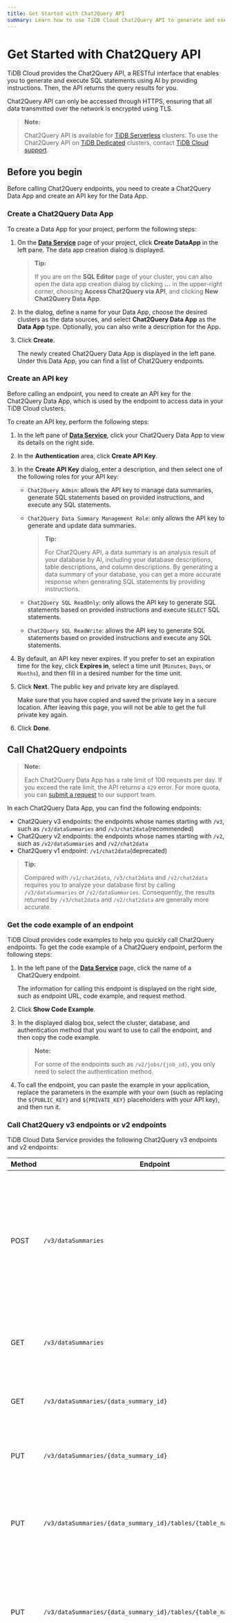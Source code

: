 ```yaml
---
title: Get Started with Chat2Query API
summary: Learn how to use TiDB Cloud Chat2Query API to generate and execute SQL statements using AI by providing instructions.
---
```


# Get Started with Chat2Query API

TiDB Cloud provides the Chat2Query API, a RESTful interface that enables you to generate and execute SQL statements using AI by providing instructions. Then, the API returns the query results for you.

Chat2Query API can only be accessed through HTTPS, ensuring that all data transmitted over the network is encrypted using TLS.

> **Note:**
>
> Chat2Query API is available for [TiDB Serverless](/tidb-cloud/select-cluster-tier.md#tidb-serverless) clusters. To use the Chat2Query API on [TiDB Dedicated](/tidb-cloud/select-cluster-tier.md#tidb-dedicated) clusters, contact [TiDB Cloud support](/tidb-cloud/tidb-cloud-support.md).

## Before you begin

Before calling Chat2Query endpoints, you need to create a Chat2Query Data App and create an API key for the Data App.

### Create a Chat2Query Data App

To create a Data App for your project, perform the following steps:

1. On the [**Data Service**](https://tidbcloud.com/console/data-service) page of your project, click <MDSvgIcon name="icon-create-data-app" /> **Create DataApp** in the left pane. The data app creation dialog is displayed.

    > **Tip:**
    >
    > If you are on the **SQL Editor** page of your cluster, you can also open the data app creation dialog by clicking **...** in the upper-right corner, choosing **Access Chat2Query via API**, and clicking **New Chat2Query Data App**.

2. In the dialog, define a name for your Data App, choose the desired clusters as the data sources, and select **Chat2Query Data App** as the **Data App** type. Optionally, you can also write a description for the App.

3. Click **Create**.

   The newly created Chat2Query Data App is displayed in the left pane. Under this Data App, you can find a list of Chat2Query endpoints.

### Create an API key

Before calling an endpoint, you need to create an API key for the Chat2Query Data App, which is used by the endpoint to access data in your TiDB Cloud clusters.

To create an API key, perform the following steps:

1. In the left pane of [**Data Service**](https://tidbcloud.com/console/data-service), click your Chat2Query Data App to view its details on the right side.
2. In the **Authentication** area, click **Create API Key**.
3. In the **Create API Key** dialog, enter a description, and then select one of the following roles for your API key:

   - `Chat2Query Admin`: allows the API key to manage data summaries, generate SQL statements based on provided instructions, and execute any SQL statements.
   - `Chat2Query Data Summary Management Role`: only allows the API key to generate and update data summaries.

        > **Tip:**
        >
        > For Chat2Query API, a data summary is an analysis result of your database by AI, including your database descriptions, table descriptions, and column descriptions. By generating a data summary of your database, you can get a more accurate response when generating SQL statements by providing instructions.

   - `Chat2Query SQL ReadOnly`: only allows the API key to generate SQL statements based on provided instructions and execute `SELECT` SQL statements.
   - `Chat2Query SQL ReadWrite`: allows the API key to generate SQL statements based on provided instructions and execute any SQL statements.

4. By default, an API key never expires. If you prefer to set an expiration time for the key, click **Expires in**, select a time unit (`Minutes`, `Days`, or `Months`), and then fill in a desired number for the time unit.

5. Click **Next**. The public key and private key are displayed.

    Make sure that you have copied and saved the private key in a secure location. After leaving this page, you will not be able to get the full private key again.

6. Click **Done**.

## Call Chat2Query endpoints

> **Note:**
>
> Each Chat2Query Data App has a rate limit of 100 requests per day. If you exceed the rate limit, the API returns a `429` error. For more quota, you can [submit a request](https://support.pingcap.com/hc/en-us/requests/new?ticket_form_id=7800003722519) to our support team.

In each Chat2Query Data App, you can find the following endpoints:

- Chat2Query v3 endpoints: the endpoints whose names starting with `/v3`, such as `/v3/dataSummaries` and `/v3/chat2data`(recommended)
- Chat2Query v2 endpoints: the endpoints whose names starting with `/v2`, such as `/v2/dataSummaries` and `/v2/chat2data`
- Chat2Query v1 endpoint: `/v1/chat2data`(deprecated)

> **Tip:**
>
> Compared with `/v1/chat2data`, `/v3/chat2data` and `/v2/chat2data` requires you to analyze your database first by calling `/v3/dataSummaries` or `/v2/dataSummaries`. Consequently, the results returned by `/v3/chat2data` and `/v2/chat2data` are generally more accurate.

### Get the code example of an endpoint

TiDB Cloud provides code examples to help you quickly call Chat2Query endpoints. To get the code example of a Chat2Query endpoint, perform the following steps:

1. In the left pane of the [**Data Service**](https://tidbcloud.com/console/data-service) page, click the name of a Chat2Query endpoint.

    The information for calling this endpoint is displayed on the right side, such as endpoint URL, code example, and request method.

2. Click **Show Code Example**.

3. In the displayed dialog box, select the cluster, database, and authentication method that you want to use to call the endpoint, and then copy the code example.

    > **Note:**
    >
    > For some of the endpoints such as `/v2/jobs/{job_id}`, you only need to select the authentication method.

4. To call the endpoint, you can paste the example in your application, replace the parameters in the example with your own (such as replacing the `${PUBLIC_KEY}` and `${PRIVATE_KEY}` placeholders with your API key), and then run it.

### Call Chat2Query v3 endpoints or v2 endpoints

TiDB Cloud Data Service provides the following Chat2Query v3 endpoints and v2 endpoints:

| Method | Endpoint | Description |
| ------ | -------- | ----------- |
| POST   | `/v3/dataSummaries` | This endpoint generates a data summary for your database schema, table schema, and column schema by using artificial intelligence for analysis. |
| GET    | `/v3/dataSummaries` | This endpoint retrieves all data summaries of your database. |
| GET    | `/v3/dataSummaries/{data_summary_id}` | This endpoint retrieves a specific data summary. |
| PUT    | `/v3/dataSummaries/{data_summary_id}` | This endpoint updates a specific data summary. |
| PUT    | `/v3/dataSummaries/{data_summary_id}/tables/{table_name}` | This endpoint updates the description of a specific table in a specific data summary. |
| PUT    | `/v3/dataSummaries/{data_summary_id}/tables/{table_name}/columns` | This endpoint updates the description of columns for a specific table in a specific data summary. |
| POST   | `/v3/knowledgeBases` | This endpoint creates a new knowledge base. For more information about the usage of knowledge base related endpoints, see [Use knowledge bases](/tidb-cloud/use-chat2query-knowledge.md).  |
| GET    | `/v3/knowledgeBases` | This endpoint retrieves all knowledge bases. |
| GET    | `/v3/knowledgeBases/{knowledge_base_id}` | This endpoint retrieves a specific knowledge base. |
| PUT    | `/v3/knowledgeBases/{knowledge_base_id}` | This endpoint updates a specific knowledge base. |
| POST   | `/v3/knowledgeBases/{knowledge_base_id}/data` | This endpoint adds data to a specific knowledge base. |
| GET    | `/v3/knowledgeBases/{knowledge_base_id}/data` | This endpoint retrieves data from a specific knowledge base. |
| PUT    | `/v3/knowledgeBases/{knowledge_base_id}/data/{knowledge_data_id}` | This endpoint updates specific data in a knowledge base. |
| DEL    | `/v3/knowledgeBases/{knowledge_base_id}/data/{knowledge_data_id}` | This endpoint deletes specific data from a knowledge base. |
| POST   | `/v3/sessions` | This endpoint creates a new session. For more information about the usage of session-related endpoints, see [Start multi-round Chat2Query](/tidb-cloud/use-chat2query-sessions.md). |
| GET    | `/v3/sessions` | This endpoint retrieves a list of all sessions. |
| GET    | `/v3/sessions/{session_id}` | This endpoint retrieves the details of a specific session. |
| PUT    | `/v3/sessions/{session_id}` | This endpoint updates a specific session. |
| PUT    | `/v3/sessions/{session_id}/reset` | This endpoint resets a specific session. |
| POST   | `/v3/sessions/{session_id}/chat2data` | This endpoint generates and executes SQL statements within a specific session using artificial intelligence. For more information, see [Start multi-round Chat2Query by using sessions](/tidb-cloud/use-chat2query-sessions.md). |
| POST   | `/v3/chat2data` | This endpoint enables you to generate and execute SQL statements using artificial intelligence by providing the data summary ID and instructions. |
| POST   | `/v3/refineSql` | This endpoint refines existing SQL queries using artificial intelligence. |
| POST   | `/v3/suggestQuestions` | This endpoint suggests questions based on the provided data summary. |
| POST   | `/v2/dataSummaries` | This endpoint generates a data summary for your database schema, table schema, and column schema using artificial intelligence. |
| GET    | `/v2/dataSummaries` | This endpoint retrieves all data summaries. |
| POST   | `/v2/chat2data` | This endpoint enables you to generate and execute SQL statements using artificial intelligence by providing the data summary ID and instructions. |
| GET    | `/v2/jobs/{job_id}` | This endpoint enables you to query the status of a specific data summary generation job. |

The steps to call `/v3/chat2data` and `/v2/chat2data` are the same. The following sections take `/v3/chat2data` as an example to show how to call it.

#### 1. Generate a data summary by calling `/v3/dataSummaries`

Before calling `/v3/chat2data`, let AI analyze the database and generate a data summary first by calling `/v3/dataSummaries`, so `/v3/chat2data` can get a better performance in SQL generation later.

The following is a code example of calling `/v3/dataSummaries` to analyze the `sp500insight` database and generate a data summary for the database:

```bash
curl --digest --user ${PUBLIC_KEY}:${PRIVATE_KEY} --request POST 'https://<region>.data.tidbcloud.com/api/v1beta/app/chat2query-<ID>/endpoint/v3/dataSummaries'\
 --header 'content-type: application/json'\
 --data-raw '{
    "cluster_id": "10140100115280519574",
    "database": "sp500insight",
    "description": "Data summary for SP500 Insight",
    "reuse": false
}'
```

In the preceding example, the request body is a JSON object with the following properties:

- `cluster_id`: _string_. A unique identifier of the TiDB cluster.
- `database`: _string_. The name of the database.
- `description`: _string_. A description of the data summary.
- `reuse`: _boolean_. Specifies whether to reuse an existing data summary. If you set it to `true`, the API will reuse an existing data summary. If you set it to `false`, the API will generate a new data summary.

An example response is as follows:

```js
{
  "code": 200,
  "msg": "",
  "result": {
    "data_summary_id": 304823,
    "job_id": "fb99ef785da640ab87bf69afed60903d"
  }
}
```

#### 2. Check the analysis status by calling `/v2/jobs/{job_id}`

The `/v3/dataSummaries` API is asynchronous. For a database with a large dataset, it might take a few minutes to complete the database analysis and return the full data summary.

To check the analysis status of your database, you can call the `/v2/jobs/{job_id}` endpoint as follows:

```bash
curl --digest --user ${PUBLIC_KEY}:${PRIVATE_KEY} --request GET 'https://<region>.data.dev.tidbcloud.com/api/v1beta/app/chat2query-<ID>`/endpoint/v2/jobs/{job_id}'\
 --header 'content-type: application/json'
```

An example response is as follows:

```js
{
  "code": 200,
  "msg": "",
  "result": {
    "ended_at": 1699518950, // A UNIX timestamp indicating when the job is finished
    "job_id": "fb99ef785da640ab87bf69afed60903d", // ID of current job
    "result": DataSummaryObject, // AI exploration information of the given database
    "status": "done" // Status of the current job
  }
}
```

If `"status"` is `"done"`, the full data summary is ready and you can now generate and execute SQL statements for this database by calling `/v3/chat2data`. Otherwise, you need to wait and check the analysis status later until it is done.

In the response, `DataSummaryObject` represents AI exploration information of the given database. The structure of `DataSummaryObject` is as follows:

```js
{
    "cluster_id": "10140100115280519574", // The cluster ID
    "data_summary_id": 304823, // The data summary ID
    "database": "sp500insight", // The database name
    "default": false, // Whether this data summary is the default one
    "status": "done", // The status of the data summary
    "description": {
        "system": "Data source for financial analysis and decision-making in stock market", // The description of the data summary generated by AI
        "user": "Data summary for SP500 Insight" // The description of the data summary provided by the user
    },
    "keywords": ["User_Stock_Selection", "Index_Composition"], // Keywords of the data summary
    "relationships": {
        "companies": {
            "referencing_table": "...", // The table that references the `companies` table
            "referencing_table_column": "..." // The column that references the `companies` table
            "referenced_table": "...", // The table that the `companies` table references
            "referenced_table_column": "..." // The column that the `companies` table references
        }
    }, // Relationships between tables
    "summary": "Financial data source for stock market analysis", // The summary of the data summary
    "tables": { // Tables in the database
      "companies": {
        "name": "companies" // The table name
        "description": "This table provides comprehensive...", // The description of the table
        "columns": {
          "city": { // Columns in the table
            "name": "city" // The column name
            "description": "The city where the company is headquartered.", // The description of the column
          }
        },
      },
    }
}
```

#### 3. Generate and execute SQL statements by calling `/v3/chat2data`

When the data summary of a database is ready, you can call `/v3/chat2data` to generate and execute SQL statements by providing the cluster ID, database name, and your question.

For example:

```bash
curl --digest --user ${PUBLIC_KEY}:${PRIVATE_KEY} --request POST 'https://<region>.data.tidbcloud.com/api/v1beta/app/chat2query-<ID>/endpoint/v3/chat2data'\
 --header 'content-type: application/json'\
 --data-raw '{
    "cluster_id": "10140100115280519574",
    "database": "sp500insight",
    "question": "<Your question to generate data>",
    "sql_generate_mode": "direct"
}'
```

In the preceding code, the request body is a JSON object with the following properties:

- `cluster_id`: _string_. A unique identifier of the TiDB cluster.
- `database`: _string_. The name of the database.
- `data_summary_id`: _integer_. The ID of the data summary used to generate SQL. This property only takes effect if `cluster_id` and `database` are not provided. If you do not specify `cluster_id`, `database`, and this property, the API uses the default data summary.
- `question`: _string_. A question in natural language describing the query you want.
- `sql_generate_mode`: _string_. The mode to generate SQL statements. The value can be `direct` or `auto_breakdown`. If you set it to `direct`, the API will generate SQL statements directly based on the `question` you provided. If you set it to `auto_breakdown`, the API will break down the `question` into multiple tasks and generate SQL statements for each task.

An example response is as follows:

```js
{
  "code": 200,
  "msg": "",
  "result": {
    "cluster_id": "10140100115280519574",
    "database": "sp500insight",
    "job_id": "20f7577088154d7889964f1a5b12cb26",
    "session_id": 304832
  }
}
```

If you receive a response with the status code `400` as follows, it means that you need to wait a moment for the data summary to be ready.

```js
{
    "code": 400,
    "msg": "Data summary is not ready, please wait for a while and retry",
    "result": {}
}
```

The `/v3/chat2data` API is asynchronous. You can check the job status by calling the `/v2/jobs/{job_id}` endpoint:

```bash
curl --digest --user ${PUBLIC_KEY}:${PRIVATE_KEY} --request GET 'https://<region>.data.dev.tidbcloud.com/api/v1beta/app/chat2query-<ID>/endpoint/v2/jobs/{job_id}'\
 --header 'content-type: application/json'
```

An example response is as follows:

```js
{
  "code": 200,
  "msg": "",
  "result": {
    "ended_at": 1718785006, // A UNIX timestamp indicating when the job is finished
    "job_id": "20f7577088154d7889964f1a5b12cb26",
    "reason": "", // The reason for the job failure if the job fails
    "result": {
      "assumptions": [],
      "chart_options": { // The generated chart options for the result
        "chart_name": "Table",
        "option": {
          "columns": [
            "total_users"
          ]
        },
        "title": "Total Number of Users in the Database"
      },
      "clarified_task": "Count the total number of users in the database.", // The clarified description of the task
      "data": { // The data returned by the SQL statement
        "columns": [
          {
            "col": "total_users"
          }
        ],
        "rows": [
          [
            "1"
          ]
        ]
      },
      "description": "",
      "sql": "SELECT COUNT(`user_id`) AS total_users FROM `users`;", // The generated SQL statement
      "sql_error": null, // The error message of the SQL statement
      "status": "done", // The status of the job
      "task_id": "0",
      "type": "data_retrieval" // The type of the job
    },
    "status": "done"
  }
}
```

### Call the Chat2Data v1 endpoint (deprecated)

> **Note:**
>
> The Chat2Data v1 endpoint is deprecated. It is recommended that you call Chat2Data v3 endpoints instead.

TiDB Cloud Data Service provides the following Chat2Query v1 endpoint:

|  Method | Endpoint| Description |
|  ----  | ----  |----  |
|  POST | `/v1/chat2data`  | This endpoint allows you to generate and execute SQL statements using artificial intelligence by providing the target database name and instructions.  |

You can call the `/v1/chat2data` endpoint directly to generate and execute SQL statements. Compared with `/v2/chat2data`, `/v1/chat2data` provides a faster response but lower performance.

TiDB Cloud generates code examples to help you call an endpoint. To get the examples and run the code, see [Get the code example of an endpoint](#get-the-code-example-of-an-endpoint).

When calling `/v1/chat2data`, you need to replace the following parameters:

- Replace the `${PUBLIC_KEY}` and `${PRIVATE_KEY}` placeholders with your API key.
- Replace the `<your table name, optional>` placeholder with the table name you want to query. If you do not specify a table name, AI will query all tables in the database.
- Replace the `<your instruction>` placeholder with the instruction you want AI to generate and execute SQL statements.

> **Note:**
>
> Each Chat2Query Data App has a rate limit of 100 requests per day. If you exceed the rate limit, the API returns a `429` error. For more quota, you can [submit a request](https://support.pingcap.com/hc/en-us/requests/new?ticket_form_id=7800003722519) to our support team.
> An API Key with the role `Chat2Query Data Summary Management Role` cannot call the Chat2Data v1 endpoint.
The following code example is used to count how many users are in the `sp500insight.users` table:

```bash
curl --digest --user ${PUBLIC_KEY}:${PRIVATE_KEY} --request POST 'https://<region>.data.dev.tidbcloud.com/api/v1beta/app/chat2query-<ID>/endpoint/chat2data'\
 --header 'content-type: application/json'\
 --data-raw '{
    "cluster_id": "10939961583884005252",
    "database": "sp500insight",
    "tables": ["users"],
    "instruction": "count the users"
}'
```

In the preceding example, the request body is a JSON object with the following properties:

- `cluster_id`: _string_. A unique identifier of the TiDB cluster.
- `database`: _string_. The name of the database.
- `tables`: _array_. (optional) A list of table names to be queried.
- `instruction`: _string_. An instruction in natural language describing the query you want.

The response is as follows:

```json
{
  "type": "chat2data_endpoint",
  "data": {
    "columns": [
      {
        "col": "COUNT(`user_id`)",
        "data_type": "BIGINT",
        "nullable": false
      }
    ],
    "rows": [
      {
        "COUNT(`user_id`)": "1"
      }
    ],
    "result": {
      "code": 200,
      "message": "Query OK!",
      "start_ms": 1699529488292,
      "end_ms": 1699529491901,
      "latency": "3.609656403s",
      "row_count": 1,
      "row_affect": 0,
      "limit": 1000,
      "sql": "SELECT COUNT(`user_id`) FROM `users`;",
      "ai_latency": "3.054822491s"
    }
  }
}
```

If your API call is not successful, you will receive a status code other than `200`. The following is an example of the `500` status code:

```json
{
  "type": "chat2data_endpoint",
  "data": {
    "columns": [],
    "rows": [],
    "result": {
      "code": 500,
      "message": "internal error! defaultPermissionHelper: rpc error: code = DeadlineExceeded desc = context deadline exceeded",
      "start_ms": "",
      "end_ms": "",
      "latency": "",
      "row_count": 0,
      "row_affect": 0,
      "limit": 0
    }
  }
}
```

## Learn more

- [Manage an API key](/tidb-cloud/data-service-api-key.md)
- [Start Multi-round Chat2Query](/tidb-cloud/use-chat2query-sessions.md)
- [Use Knowledge Bases](/tidb-cloud/use-chat2query-knowledge.md)
- [Response and Status Codes of Data Service](/tidb-cloud/data-service-response-and-status-code.md)
